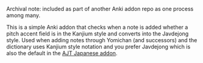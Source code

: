 Archival note: included as part of another Anki addon repo as one process among many.

This is a simple Anki addon that checks when a note is added whether a pitch accent field is in the Kanjium style and converts into the Javdejong style. Used when adding notes through Yomichan (and successors) and the dictionary uses Kanjium style notation and you prefer Javdejong which is also the default in the [AJT Japanese addon](https://github.com/Ajatt-Tools/Japanese).
